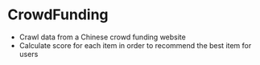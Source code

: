 # CrowdFunding
* Crawl data from a Chinese crowd funding website
* Calculate score for each item in order to recommend the best item for users
